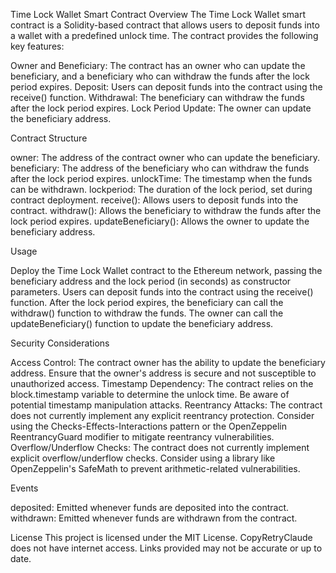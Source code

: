 Time Lock Wallet Smart Contract
Overview
The Time Lock Wallet smart contract is a Solidity-based contract that allows users to deposit funds into a wallet with a predefined unlock time. The contract provides the following key features:

Owner and Beneficiary: The contract has an owner who can update the beneficiary, and a beneficiary who can withdraw the funds after the lock period expires.
Deposit: Users can deposit funds into the contract using the receive() function.
Withdrawal: The beneficiary can withdraw the funds after the lock period expires.
Lock Period Update: The owner can update the beneficiary address.

Contract Structure

owner: The address of the contract owner who can update the beneficiary.
beneficiary: The address of the beneficiary who can withdraw the funds after the lock period expires.
unlockTime: The timestamp when the funds can be withdrawn.
lockperiod: The duration of the lock period, set during contract deployment.
receive(): Allows users to deposit funds into the contract.
withdraw(): Allows the beneficiary to withdraw the funds after the lock period expires.
updateBeneficiary(): Allows the owner to update the beneficiary address.

Usage

Deploy the Time Lock Wallet contract to the Ethereum network, passing the beneficiary address and the lock period (in seconds) as constructor parameters.
Users can deposit funds into the contract using the receive() function.
After the lock period expires, the beneficiary can call the withdraw() function to withdraw the funds.
The owner can call the updateBeneficiary() function to update the beneficiary address.

Security Considerations

Access Control: The contract owner has the ability to update the beneficiary address. Ensure that the owner's address is secure and not susceptible to unauthorized access.
Timestamp Dependency: The contract relies on the block.timestamp variable to determine the unlock time. Be aware of potential timestamp manipulation attacks.
Reentrancy Attacks: The contract does not currently implement any explicit reentrancy protection. Consider using the Checks-Effects-Interactions pattern or the OpenZeppelin ReentrancyGuard modifier to mitigate reentrancy vulnerabilities.
Overflow/Underflow Checks: The contract does not currently implement explicit overflow/underflow checks. Consider using a library like OpenZeppelin's SafeMath to prevent arithmetic-related vulnerabilities.

Events

deposited: Emitted whenever funds are deposited into the contract.
withdrawn: Emitted whenever funds are withdrawn from the contract.

License
This project is licensed under the MIT License. CopyRetryClaude does not have internet access. Links provided may not be accurate or up to date.
